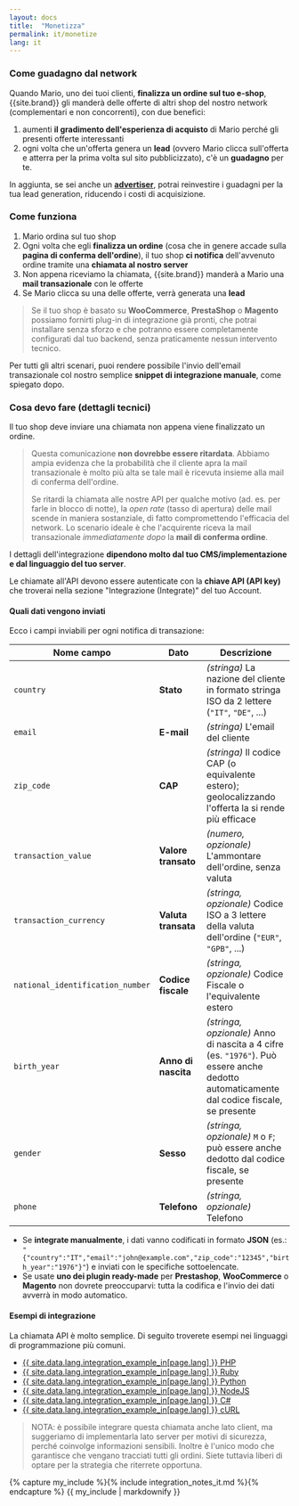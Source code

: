```yaml
---
layout: docs
title:  "Monetizza"
permalink: it/monetize
lang: it
---
```

### Come guadagno dal network

Quando Mario, uno dei tuoi clienti, **finalizza un ordine sul tuo e-shop**, {{site.brand}} gli manderà delle offerte di altri shop del nostro network (complementari e non concorrenti), con due benefici:

1. aumenti **il gradimento dell'esperienza di acquisto** di Mario perché gli presenti offerte interessanti
2. ogni volta che un'offerta genera un **lead** (ovvero Mario clicca sull'offerta e atterra per la prima volta sul sito pubblicizzato), c'è un **guadagno** per te.

In aggiunta, se sei anche un [**advertiser**](/it/engage), potrai reinvestire i guadagni per la tua lead generation, riducendo i costi di acquisizione.

### Come funziona

1. Mario ordina sul tuo shop
1. Ogni volta che egli **finalizza un ordine** (cosa che in genere accade sulla **pagina di conferma dell'ordine**), il tuo shop **ci notifica** dell'avvenuto ordine tramite una **chiamata al nostro server**
1. Non appena riceviamo la chiamata, {{site.brand}} manderà a Mario una **mail transazionale** con le offerte
1. Se Mario clicca su una delle offerte, verrà generata una **lead**

> Se il tuo shop è basato su **WooCommerce**, **PrestaShop** o **Magento** possiamo fornirti plug-in di integrazione già pronti, che potrai installare senza sforzo e che potranno essere completamente configurati dal tuo backend, senza praticamente nessun intervento tecnico.

Per tutti gli altri scenari, puoi rendere possibile l'invio dell'email transazionale col nostro semplice **snippet di integrazione manuale**, come spiegato dopo.

### Cosa devo fare (dettagli tecnici)

Il tuo shop deve inviare una chiamata non appena viene finalizzato un ordine.

> Questa comunicazione **non dovrebbe essere ritardata**. Abbiamo ampia evidenza che la probabilità che il cliente apra la mail transazionale è molto più alta se tale mail è ricevuta insieme alla mail di conferma dell'ordine.
>
> Se ritardi la chiamata alle nostre API per qualche motivo (ad. es. per farle in blocco di notte), la *open rate* (tasso di apertura) delle mail scende in maniera sostanziale, di fatto compromettendo l'efficacia del network. Lo scenario ideale è che l'acquirente riceva la mail transazionale *immediatamente dopo* la **mail di conferma ordine**.

I dettagli dell'integrazione **dipendono molto dal tuo CMS/implementazione e dal linguaggio del tuo server**. 

Le chiamate all'API devono essere autenticate con la **chiave API (API key)** che troverai nella sezione "Integrazione (Integrate)" del tuo Account. 

#### Quali dati vengono inviati

Ecco i campi inviabili per ogni notifica di transazione:

|Nome campo|Dato|Descrizione
|-----------------------|-------------------|-----------------------------------
|`country`|**Stato**|*(stringa)* La nazione del cliente in formato stringa ISO da 2 lettere (`"IT"`, `"DE"`, ...)
|`email`|**E-mail**|*(stringa)* L'email del cliente
|`zip_code`|**CAP**|*(stringa)* Il codice CAP (o equivalente estero); geolocalizzando l'offerta la si rende più efficace
|`transaction_value`|**Valore transato**|*(numero, opzionale)* L'ammontare dell'ordine, senza valuta
|`transaction_currency`|**Valuta transata**|*(stringa, opzionale)* Codice ISO a 3 lettere della valuta dell'ordine (`"EUR"`, `"GPB"`, ...)
|`national_identification_number`|**Codice fiscale**|*(stringa, opzionale)* Codice Fiscale o l'equivalente estero
|`birth_year`|**Anno di nascita**|*(stringa, opzionale)* Anno di nascita a 4 cifre (es. `"1976"`). Può essere anche dedotto automaticamente dal codice fiscale, se presente
|`gender`|**Sesso**|*(stringa, opzionale)* `M` o `F`; può essere anche dedotto dal codice fiscale, se presente
|`phone`|**Telefono**|*(stringa, opzionale)* Telefono

- Se **integrate manualmente**, i dati vanno codificati in formato **JSON** (es.: `"{"country":"IT","email":"john@example.com","zip_code":"12345","birth_year":"1976"}"`) e inviati con le specifiche sottoelencate.
- Se usate **uno dei plugin ready-made** per **Prestashop**, **WooCommerce** o **Magento** non dovrete preoccuparvi: tutta la codifica e l'invio dei dati avverrà in modo automatico.

#### Esempi di integrazione

La chiamata API è molto semplice. Di seguito troverete esempi nei linguaggi di programmazione più comuni.

- [{{ site.data.lang.integration_example_in[page.lang] }} PHP](./integrations/php)
- [{{ site.data.lang.integration_example_in[page.lang] }} Ruby](./integrations/ruby)
- [{{ site.data.lang.integration_example_in[page.lang] }} Python](./integrations/python)
- [{{ site.data.lang.integration_example_in[page.lang] }} NodeJS](./integrations/nodejs)
- [{{ site.data.lang.integration_example_in[page.lang] }} C#](./integrations/csharp)
- [{{ site.data.lang.integration_example_in[page.lang] }} cURL](./integrations/curl)

> NOTA: è possibile integrare questa chiamata anche lato client, ma suggeriamo di implementarla lato server per motivi di sicurezza, perché coinvolge informazioni sensibili. Inoltre è l'unico modo che garantisce che vengano tracciati tutti gli ordini. Siete tuttavia liberi di optare per la strategia che riterrete opportuna.

{% capture my_include %}{% include integration_notes_it.md %}{% endcapture %}
{{ my_include | markdownify }}
